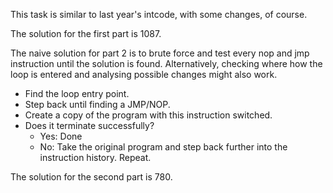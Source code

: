 This task is similar to last year's intcode, with some changes, of course.

The solution for the first part is 1087.

The naive solution for part 2 is to brute force and test every nop and jmp instruction until the solution is found.
Alternatively, checking where how the loop is entered and analysing possible changes might also work.
* Find the loop entry point.
* Step back until finding a JMP/NOP.
* Create a copy of the program with this instruction switched.
* Does it terminate successfully?
    * Yes: Done
    * No: Take the original program and step back further into the instruction history. Repeat.

The solution for the second part is 780.

